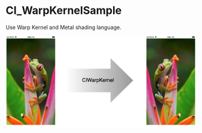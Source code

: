# CI_WarpKernelSample

Use Warp Kernel and Metal shading language.


![](./CI_WarpKernelSample.png)
